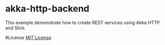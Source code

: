 akka-http-backend
=================

This example demonstrate how to create REST services using Akka HTTP and Slick.

#License
[MIT License](https://opensource.org/licenses/MIT)
